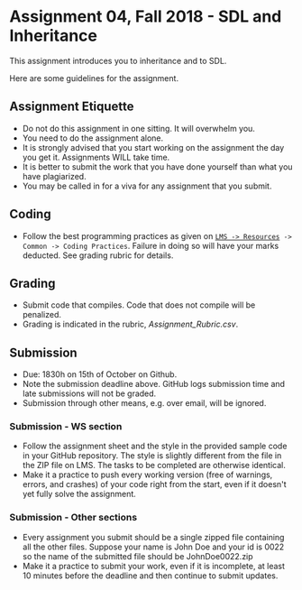 # Assignment 04, Fall 2018 - SDL and Inheritance

This assignment introduces you to inheritance and to SDL.

Here are some guidelines for the assignment.

## Assignment Etiquette
- Do not do this assignment in one sitting. It will overwhelm you.
- You need to do the assignment alone.
- It is strongly advised that you start working on the assignment the day you get it. Assignments WILL take time.
- It is better to submit the work that you have done yourself than what you have plagiarized.
- You may be called in for a viva for any assignment that you submit.

## Coding
- Follow the best programming practices as given on [`LMS -> Resources`](https://lms.habib.edu.pk/portal/site/684809f6-2cec-479c-8910-2f0b77a8793c/page/dccf5cb0-6a79-4411-ba15-ba6a63a507ea)` -> Common -> Coding Practices`. Failure in doing so will have your marks deducted. See grading rubric for details.

## Grading
- Submit code that compiles. Code that does not compile will be penalized.
- Grading is indicated in the rubric, _Assignment_Rubric.csv_.

## Submission
- Due: 1830h on 15th of October on Github.
- Note the submission deadline above. GitHub logs submission time and late submissions will not be graded.
- Submission through other means, e.g. over email, will be ignored.
### Submission - WS section
- Follow the assignment sheet and the style in the provided sample code in your GitHub repository. The style is slightly different from the file in the ZIP file on LMS. The tasks to be completed are otherwise identical.
- Make it a practice to push every working version (free of warnings, errors, and crashes) of your code right from the start, even if it doesn't yet fully solve the assignment.
### Submission - Other sections
- Every assignment you submit should be a single zipped file containing all the other files. Suppose your name is John Doe and your id is 0022 so the name of the submitted file should be JohnDoe0022.zip
- Make it a practice to submit your work, even if it is incomplete, at least 10 minutes before the deadline and then continue to submit updates.
